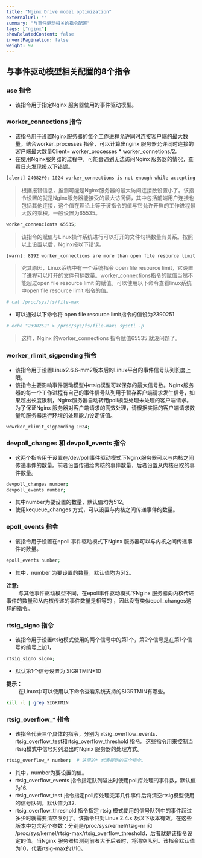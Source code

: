 ```yaml
---
title: "Nginx Drive model optimization"
externalUrl: ""
summary: "与事件驱动相关的指令配置"
tags: ["nginx"]
showRelatedContent: false
invertPagination: false
weight: 97
---
```



## 与事件驱动模型相关配置的8个指令

### use 指令
- 该指令用于指定Nginx 服务器使用的事件驱动模型。


### worker_connections 指令
- 该指令用于设置Nginx服务器的每个工作进程允许同时连接客户端的最大数量。结合worker_processes 指令，可以计算出nginx 服务器允许同时连接的客户端最大数量Client= worker_processes * worker_connetions/2。
- 在使用Nginx服务器的过程中，可能会遇到无法访问Nginx 服务器的情况，查看日志发现报以下错误。
```bash
[alert] 24082#0: 1024 worker_connections is not enough while accepting new connection 0.0.0.0:81
```
> 根据报错信息，推测可能是Nginx服务器的最大访问连接数设置小了。该指令设置的就是Nginx服务器能接受的最大访问俩，其中包括前端用户连接也包括其他连接，这个值在理论上等于该指令的值与它允许开启的工作进程最大数的乘积。一般设置为65535。
```bash
worker_connencionts 65535;
```
> 该指令的赋值与Linux操作系统进行可以打开的文件句柄数量有关系。按照以上设置以后，Nginx报以下错误。
```bash
[warn]: 8192 worker_connections are more than open file resource limit: 1024
```
> 究其原因，Linux系统中有一个系统指令 open file resource limit，它设置了进程可以打开的文件句柄数量。worker_connections指令的赋值当然不能超过open file resource limit 的赋值。可以使用以下命令查看linux系统中open file resource limit 指令的值。
```bash
# cat /proc/sys/fs/file-max
```
- 可以通过以下命令将 open file resource limit指令的值设为2390251
```bash
# echo "2390252" > /proc/sys/fs/file-max; sysctl -p
```
> 这样，Nginx 的worker_connections 指令赋值65535 就没问题了。



### worker_rlimit_sigpending 指令
- 该指令用于设置Linux2.6.6-mm2版本后的Linux平台的事件信号队列长度上限。
- 该指令主要影响事件驱动模型中rtsig模型可以保存的最大信号数。Nginx服务器的每一个工作进程有自己的事件信号队列用于暂存客户端请求发生信号，如果超出长度限制，Nginx服务器自动转用poll模型处理未处理的客户端请求。为了保证Nginx 服务器对客户端请求的高效处理，请根据实际的客户端请求数量和服务器运行环境的处理能力设定该值。
```bash
wowrker_rlimit_sigpending 1024;
```


### devpoll_changes 和 devpoll_events 指令
- 这两个指令用于设置在/dev/poll事件驱动模式下Nginx服务器可以与内核之间传递事件的数量。前者设置传递给内核的事件数量，后者设置从内核获取的事件数量。
```bash
devpoll_changes number;
devpoll_events number;
```
- 其中number为要设置的数量，默认值均为512。
- 使用kequeue_changes 方式，可以设置与内核之间传递事件的数量。



### epoll_events 指令
- 该指令用于设置在epoll 事件驱动模式下Nginx 服务器可以与内核之间传递事件的数量。
```bash
epoll_events number;
```
- 其中，number 为要设置的数量，默认值均为512。

**注意:** <br>
&emsp;&emsp; 与其他事件驱动模型不同，在epoll事件驱动模式下Nginx 服务器向内核传递事件的数量和从内核传递的事件数量是相等的 ，因此没有类似epoll_changes这样的指令。<br>


### rtsig_signo 指令
- 该指令用于设置rtsig模式使用的两个信号中的第1个，第2个信号是在第1个信号的编号上加1，
```bash
rtsig_signo signo;
```
- 默认第1个信号设置为 SIGRTMIN+10

**提示：**  <br>
&emsp;&emsp; 在Linux中可以使用以下命令查看系统支持的SIGRTMIN有哪些。<br>
```bash
kill -l | grep SIGRTMIN
```


### rtsig_overflow_* 指令
- 该指令代表三个具体的指令，分别为 rtsig_overflow_events、rtsig_overflow_test和rtsig_overflow_threshold 指令。这些指令用来控制当rtsig模式中信号对列溢出时Nginx 服务器的处理方式。
```bash
rtsig_overflow_* number;  # 这里的* 代表提到的三个指令。
```
- 其中，number为要设置的值。
- rtsig_overflow_events 指令指定队列溢出时使用poll库处理的事件数，默认值为16.
- rtsig_overflow_test 指令指定poll库处理完第几件事件后将清空rtsig模型使用的信号队列，默认值为32.
- rtsig_overflow_threshold 指令指定 rtsig 模式使用的信号队列中的事件超过多少时就需要清空队列了。该指令只对Linux 2.4.x 及以下版本有效。在这些版本中包含两个参数：分别是/proc/sys/kernel/rtsig-nr 和 /proc/sys/kernel/rtsig-max/rtsig_overflow_threshold，后者就是该指令设定的值。当Nginx 服务器检测到前者大于后者时，将清空队列。该指令默认值为10，代表rtsig-max的1/10。